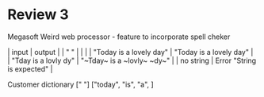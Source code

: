 # Review 3

Megasoft Weird
web processor - feature to incorporate spell cheker


| input | output |
| " " | |
| 
| "Today is a lovely day" | "Today is a lovely day" |
| "Tday is a lovly dy" | "~Tday~ is a ~lovly~ ~dy~" |
| no string | Error "String is expected" |

Customer dictionary 
[" "]
["today", "is", "a", ]
